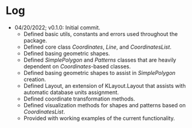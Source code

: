 # Log

- 04/20/2022; v0.1.0: Initial commit.
  - Defined basic utils, constants and errors used throughout the package.
  - Defined core class _Coordinates_, _Line_, and _CoordinatesList_.
  - Defined basing geometric shapes.
  - Defined _SimplePolygon_ and _Patterns_ classes that are heavily dependent on _Coordinates_-based classes.
  - Defined basing geometric shapes to assist in _SimplePolygon_ creation.
  - Defined Layout, an extension of KLayout.Layout that assists with automatic database units assignment.
  - Defined coordinate transformation methods.
  - Defined visualization methods for shapes and patterns based on _CoordinatesList_.
  - Provided with working examples of the current functionality. 
